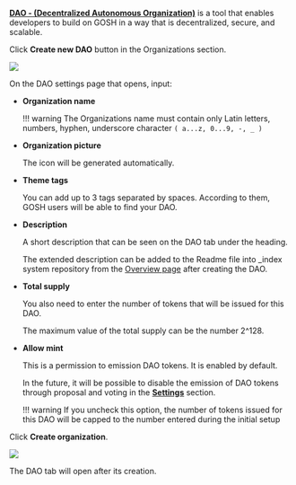 
[**DAO - (Decentralized Autonomous Organization)**](../../on-chain-architecture/organizations-gosh-dao-and-smv.md#dao) is a tool that enables developers to build on GOSH in a way that is decentralized, secure, and scalable. 


<!-- The Organizations page will open after your account is created. -->

Click **Сreate new DAO** button in the Organizations section.

![](../../images/gosh_web_Create_ORG_01.jpg)

On the DAO settings page that opens, input:

* __Organization name__

    !!! warning
        The Organizations name must contain only Latin letters, numbers, hyphen, underscore character `( a...z, 0...9, -, _ )`

* __Organization picture__

    The icon will be generated automatically.

* __Theme tags__

    You can add up to 3 tags separated by spaces. 
    According to them, GOSH users will be able to find your DAO.

* __Description__

    A short description that can be seen on the DAO tab under the heading.

    The extended description can be added to the Readme file into _index system repository from the [Overview page](../gosh-web/dao-overview.md) after creating the DAO.

* __Total supply__

    You also need to enter the number of tokens that will be issued for this DAO.

    The maximum value of the total supply can be the number 2^128.

* __Allow mint__

    This is a permission to emission DAO tokens.
    It is enabled by default.

    In the future, it will be possible to disable the emission of DAO tokens through proposal and voting in the [**Settings**](../gosh-web/dao-set-up.md) section.

    !!! warning
        If you uncheck this option, the number of tokens issued for this DAO will be capped to the number entered during the initial setup

Click **Create organization**.

![](../../images/gosh_web_Create_ORG_02_set_up_DAO.jpg)

The DAO tab will open after its creation.
